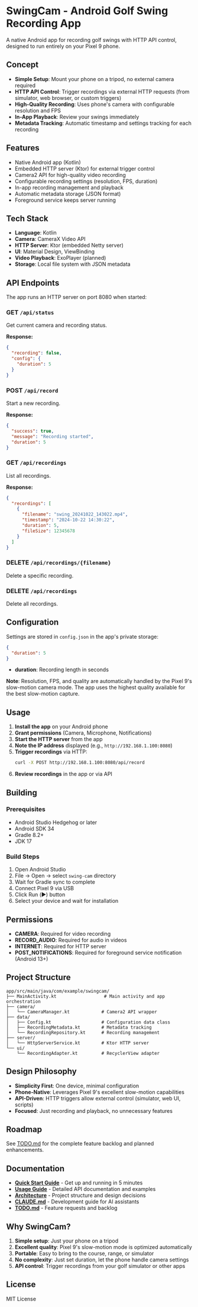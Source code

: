 # SwingCam - Android Golf Swing Recording App

A native Android app for recording golf swings with HTTP API control, designed to run entirely on your Pixel 9 phone.

## Concept

- **Simple Setup**: Mount your phone on a tripod, no external camera required
- **HTTP API Control**: Trigger recordings via external HTTP requests (from simulator, web browser, or custom triggers)
- **High-Quality Recording**: Uses phone's camera with configurable resolution and FPS
- **In-App Playback**: Review your swings immediately
- **Metadata Tracking**: Automatic timestamp and settings tracking for each recording

## Features

- Native Android app (Kotlin)
- Embedded HTTP server (Ktor) for external trigger control
- Camera2 API for high-quality video recording
- Configurable recording settings (resolution, FPS, duration)
- In-app recording management and playback
- Automatic metadata storage (JSON format)
- Foreground service keeps server running

## Tech Stack

- **Language**: Kotlin
- **Camera**: CameraX Video API
- **HTTP Server**: Ktor (embedded Netty server)
- **UI**: Material Design, ViewBinding
- **Video Playback**: ExoPlayer (planned)
- **Storage**: Local file system with JSON metadata

## API Endpoints

The app runs an HTTP server on port 8080 when started:

### GET `/api/status`
Get current camera and recording status.

**Response:**
```json
{
  "recording": false,
  "config": {
    "duration": 5
  }
}
```

### POST `/api/record`
Start a new recording.

**Response:**
```json
{
  "success": true,
  "message": "Recording started",
  "duration": 5
}
```

### GET `/api/recordings`
List all recordings.

**Response:**
```json
{
  "recordings": [
    {
      "filename": "swing_20241022_143022.mp4",
      "timestamp": "2024-10-22 14:30:22",
      "duration": 5,
      "fileSize": 12345678
    }
  ]
}
```

### DELETE `/api/recordings/{filename}`
Delete a specific recording.

### DELETE `/api/recordings`
Delete all recordings.

## Configuration

Settings are stored in `config.json` in the app's private storage:

```json
{
  "duration": 5
}
```

- **duration**: Recording length in seconds

**Note**: Resolution, FPS, and quality are automatically handled by the Pixel 9's slow-motion camera mode. The app uses the highest quality available for the best slow-motion capture.

## Usage

1. **Install the app** on your Android phone
2. **Grant permissions** (Camera, Microphone, Notifications)
3. **Start the HTTP server** from the app
4. **Note the IP address** displayed (e.g., `http://192.168.1.100:8080`)
5. **Trigger recordings** via HTTP:
   ```bash
   curl -X POST http://192.168.1.100:8080/api/record
   ```
6. **Review recordings** in the app or via API

## Building

### Prerequisites

- Android Studio Hedgehog or later
- Android SDK 34
- Gradle 8.2+
- JDK 17

### Build Steps

1. Open Android Studio
2. File → Open → select `swing-cam` directory
3. Wait for Gradle sync to complete
4. Connect Pixel 9 via USB
5. Click Run (▶️) button
6. Select your device and wait for installation

## Permissions

- **CAMERA**: Required for video recording
- **RECORD_AUDIO**: Required for audio in videos
- **INTERNET**: Required for HTTP server
- **POST_NOTIFICATIONS**: Required for foreground service notification (Android 13+)

## Project Structure

```
app/src/main/java/com/example/swingcam/
├── MainActivity.kt                  # Main activity and app orchestration
├── camera/
│   └── CameraManager.kt            # Camera2 API wrapper
├── data/
│   ├── Config.kt                   # Configuration data class
│   ├── RecordingMetadata.kt        # Metadata tracking
│   └── RecordingRepository.kt      # Recording management
├── server/
│   └── HttpServerService.kt        # Ktor HTTP server
└── ui/
    └── RecordingAdapter.kt         # RecyclerView adapter
```

## Design Philosophy

- **Simplicity First**: One device, minimal configuration
- **Phone-Native**: Leverages Pixel 9's excellent slow-motion capabilities
- **API-Driven**: HTTP triggers allow external control (simulator, web UI, scripts)
- **Focused**: Just recording and playback, no unnecessary features

## Roadmap

See [TODO.md](TODO.md) for the complete feature backlog and planned enhancements.

## Documentation

- **[Quick Start Guide](docs/QUICKSTART.md)** - Get up and running in 5 minutes
- **[Usage Guide](docs/USAGE.md)** - Detailed API documentation and examples
- **[Architecture](docs/ARCHITECTURE.md)** - Project structure and design decisions
- **[CLAUDE.md](CLAUDE.md)** - Development guide for AI assistants
- **[TODO.md](TODO.md)** - Feature requests and backlog

## Why SwingCam?

1. **Simple setup**: Just your phone on a tripod
2. **Excellent quality**: Pixel 9's slow-motion mode is optimized automatically
3. **Portable**: Easy to bring to the course, range, or simulator
4. **No complexity**: Just set duration, let the phone handle camera settings
5. **API control**: Trigger recordings from your golf simulator or other apps

## License

MIT License
